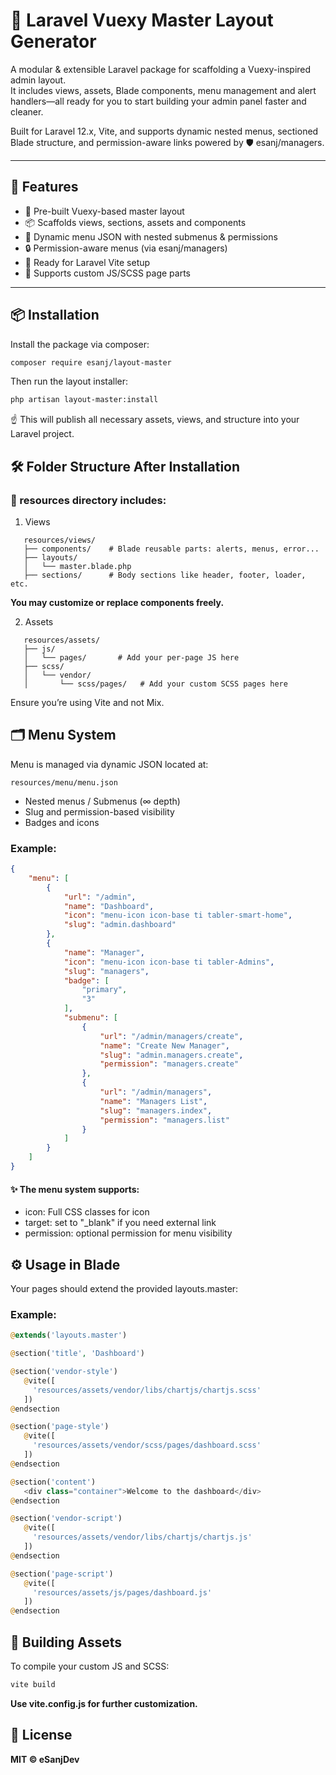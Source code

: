 # 🌟 Laravel Vuexy Master Layout Generator

A modular & extensible Laravel package for scaffolding a Vuexy-inspired admin layout.  
It includes views, assets, Blade components, menu management and alert handlers—all ready for you to start building your
admin panel faster and cleaner.

Built for Laravel 12.x, Vite, and supports dynamic nested menus, sectioned Blade structure, and permission-aware links
powered by 🛡️ esanj/managers.

---

## 🚀 Features

- 🎨 Pre-built Vuexy-based master layout
- 📦 Scaffolds views, sections, assets and components
- 🧩 Dynamic menu JSON with nested submenus & permissions
- 🔒 Permission-aware menus (via esanj/managers)
- 🎯 Ready for Laravel Vite setup
- 🧱 Supports custom JS/SCSS page parts

---

## 📦 Installation

Install the package via composer:

```bash
composer require esanj/layout-master
```

Then run the layout installer:

```bash
php artisan layout-master:install
```

☝️ This will publish all necessary assets, views, and structure into your Laravel project.

## 🛠 Folder Structure After Installation

### 📁 resources directory includes:

1. Views

```
   resources/views/
   ├── components/    # Blade reusable parts: alerts, menus, error...
   ├── layouts/
   │   └── master.blade.php
   ├── sections/      # Body sections like header, footer, loader, etc.
```

**You may customize or replace components freely.**

2. Assets

```
   resources/assets/
   ├── js/
   │   └── pages/       # Add your per-page JS here
   ├── scss/
   │   └── vendor/
   │       └── scss/pages/   # Add your custom SCSS pages here
```

Ensure you’re using Vite and not Mix.

## 🗂 Menu System

Menu is managed via dynamic JSON located at:

```
resources/menu/menu.json
```

* Nested menus / Submenus (∞ depth)
* Slug and permission-based visibility
* Badges and icons

### Example:

```json
{
    "menu": [
        {
            "url": "/admin",
            "name": "Dashboard",
            "icon": "menu-icon icon-base ti tabler-smart-home",
            "slug": "admin.dashboard"
        },
        {
            "name": "Manager",
            "icon": "menu-icon icon-base ti tabler-Admins",
            "slug": "managers",
            "badge": [
                "primary",
                "3"
            ],
            "submenu": [
                {
                    "url": "/admin/managers/create",
                    "name": "Create New Manager",
                    "slug": "admin.managers.create",
                    "permission": "managers.create"
                },
                {
                    "url": "/admin/managers",
                    "name": "Managers List",
                    "slug": "managers.index",
                    "permission": "managers.list"
                }
            ]
        }
    ]
}
```

#### ✨ The menu system supports:

* icon: Full CSS classes for icon
* target: set to "_blank" if you need external link
* permission: optional permission for menu visibility

## ⚙ Usage in Blade

Your pages should extend the provided layouts.master:

### Example:

```php
@extends('layouts.master')

@section('title', 'Dashboard')

@section('vendor-style')
   @vite([
     'resources/assets/vendor/libs/chartjs/chartjs.scss'
   ])
@endsection

@section('page-style')
   @vite([
     'resources/assets/vendor/scss/pages/dashboard.scss'
   ])
@endsection

@section('content')
   <div class="container">Welcome to the dashboard</div>
@endsection

@section('vendor-script')
   @vite([
     'resources/assets/vendor/libs/chartjs/chartjs.js'
   ])
@endsection

@section('page-script')
   @vite([
     'resources/assets/js/pages/dashboard.js'
   ])
@endsection
```

## 🧪 Building Assets
To compile your custom JS and SCSS:

```bash
vite build
```

**Use vite.config.js for further customization.**

## 🪪 License
**MIT © eSanjDev**
